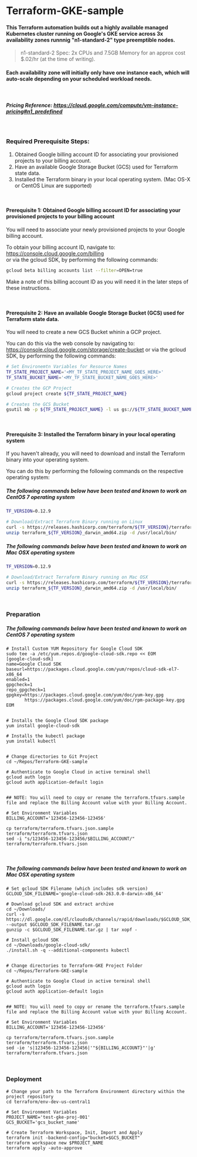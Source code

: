 # Terraform-GKE-sample

#### This Terraform automation builds out a highly available managed Kubernetes cluster running on Google's GKE service across 3x availability zones runnnig "n1-standard-2" type preemptible nodes. <br> 

> n1-standard-2 Spec: 2x CPUs and 7.5GB Memory for an approx cost $.02/hr (at the time of writing).

#### Each availability zone will initially only have one instance each, which will auto-scale depending on your scheduled workload needs.

<br>

##### Pricing Reference: https://cloud.google.com/compute/vm-instance-pricing#n1_predefined

<br>

### Required Prerequisite Steps:

1. Obtained Google billing account ID for associating your provisioned projects to your billing account.
2. Have an available Google Storage Bucket (GCS) used for Terraform state data.
3. Installed the Terraform binary in your local operating system. (Mac OS-X or CentOS Linux are supported)

<br>

#### Prerequisite 1: Obtained Google billing account ID for associating your provisioned projects to your billing account

You will need to associate your newly provisioned projects to your Google billing account.

To obtain your billing account ID, navigate to: https://console.cloud.google.com/billing <br>
or via the gcloud SDK, by performing the following commands:
```bash
gcloud beta billing accounts list --filter=OPEN=true
```

Make a note of this billing account ID as you will need it in the later steps of these instructions.

<br>

#### Prerequisite 2: Have an available Google Storage Bucket (GCS) used for Terraform state data.

You will need to create a new GCS Bucket whinin a GCP project.

You can do this via the web console by navigating to: https://console.cloud.google.com/storage/create-bucket
or via the gcloud SDK, by performing the following commands:
```bash
# Set Environemtn Variables for Resource Names
TF_STATE_PROJECT_NAME='<MY_TF_STATE_PROJECT_NAME_GOES_HERE>'
TF_STATE_BUCKET_NAME='<MY_TF_STATE_BUCKET_NAME_GOES_HERE>'

# Creates the GCP Project
gcloud project create ${TF_STATE_PROJECT_NAME}

# Creates the GCS Bucket
gsutil mb -p ${TF_STATE_PROJECT_NAME} -l us gs://${TF_STATE_BUCKET_NAME}
```

<br>

#### Prerequisite 3: Installed the Terraform binary in your local operating system

If you haven't already, you will need to download and install the Terraform binary into your operating system.

You can do this by performing the following commands on the respective operating system:

##### The following commands below have been tested and known to work on CentOS 7 operating system
```bash
TF_VERSION=0.12.9

# Download/Extract Terraform Binary running on Linux
curl -s https://releases.hashicorp.com/terraform/${TF_VERSION}/terraform_${TF_VERSION}_linux_amd64.zip --output terraform_${TF_VERSION}_linux_amd64.zip
unzip terraform_${TF_VERSION}_darwin_amd64.zip -d /usr/local/bin/
```

##### The following commands below have been tested and known to work on Mac OSX operating system
```bash
TF_VERSION=0.12.9

# Download/Extract Terraform Binary running on Mac OSX
curl -s https://releases.hashicorp.com/terraform/${TF_VERSION}/terraform_${TF_VERSION}_darwin_amd64.zip --output terraform_${TF_VERSION}_darwin_amd64.zip
unzip terraform_${TF_VERSION}_darwin_amd64.zip -d /usr/local/bin/
```

<br>

### Preparation

##### The following commands below have been tested and known to work on CentOS 7 operating system

```
# Install Custom YUM Repository for Google Cloud SDK
sudo tee -a /etc/yum.repos.d/google-cloud-sdk.repo << EOM
[google-cloud-sdk]
name=Google Cloud SDK
baseurl=https://packages.cloud.google.com/yum/repos/cloud-sdk-el7-x86_64
enabled=1
gpgcheck=1
repo_gpgcheck=1
gpgkey=https://packages.cloud.google.com/yum/doc/yum-key.gpg
       https://packages.cloud.google.com/yum/doc/rpm-package-key.gpg
EOM


# Installs the Google Cloud SDK package
yum install google-cloud-sdk

# Installs the kubectl package
yum install kubectl


# Change directories to Git Project
cd ~/Repos/Terraform-GKE-sample

# Authenticate to Google Cloud in active terminal shell
gcloud auth login
gcloud auth application-default login


## NOTE: You will need to copy or rename the terraform.tfvars.sample file and replace the Billing Account value with your Billing Account.

# Set Environment Variables
BILLING_ACCOUNT='123456-123456-123456'

cp terraform/terraform.tfvars.json.sample terraform/terraform.tfvars.json
sed -i "s/123456-123456-123456/$BILLING_ACCOUNT/" terraform/terraform.tfvars.json
```

<br>

##### The following commands below have been tested and known to work on Mac OSX operating system

```
# Set gcloud SDK Filename (which includes sdk version)
GCLOUD_SDK_FILENAME='google-cloud-sdk-263.0.0-darwin-x86_64'

# Download gcloud SDK and extract archive
cd ~/Downloads/
curl -s https://dl.google.com/dl/cloudsdk/channels/rapid/downloads/$GCLOUD_SDK_FILENAME.tar.gz --output $GCLOUD_SDK_FILENAME.tar.gz
gunzip -c $GCLOUD_SDK_FILENAME.tar.gz | tar xopf -

# Install gcloud SDK
cd ~/Downloads/google-cloud-sdk/
./install.sh -q --additional-components kubectl


# Change directories to Terraform-GKE Project Folder
cd ~/Repos/Terraform-GKE-sample

# Authenticate to Google Cloud in active terminal shell
gcloud auth login
gcloud auth application-default login


## NOTE: You will need to copy or rename the terraform.tfvars.sample file and replace the Billing Account value with your Billing Account.

# Set Environment Variables
BILLING_ACCOUNT='123456-123456-123456'

cp terraform/terraform.tfvars.json.sample terraform/terraform.tfvars.json
sed -ie 's|123456-123456-123456|'"${BILLING_ACCOUNT}"'|g' terraform/terraform.tfvars.json
```

<br>

### Deployment

```
# Change your path to the Terraform Environment directory within the project repository
cd terraform/env-dev-us-central1

# Set Environment Variables
PROJECT_NAME='test-gke-proj-001'
GCS_BUCKET='gcs_bucket_name'

# Create Terraform Workspace, Init, Import and Apply
terraform init -backend-config="bucket=$GCS_BUCKET"
terraform workspace new $PROJECT_NAME
terraform apply -auto-approve
```

